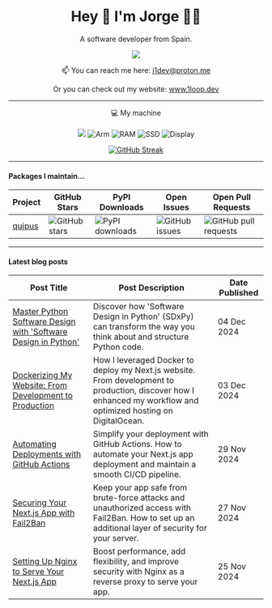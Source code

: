 <h1 align="center">
  Hey 👋 I'm Jorge 👨‍💻
</h1>

<p align="center">
  A software developer from Spain.
</p>

<p align="center">
    <a href="https://www.linkedin.com/in/jorge-ua">
    <img src="https://img.shields.io/badge/linkedin-%230077B5.svg?&style=for-the-badge&logo=linkedin&logoColor=white" />
  </a>
</p>

<p align='center'>
  📫 You can reach me here: <a href='mailto:j1dev@proton.me'>j1dev@proton.me</a>
</p>

<p align='center'>
  Or you can check out my website: <a href='https://1loop.dev' target='_blank'>www.1loop.dev</a>
</p>

---

<p align="center">
  💻 My machine
  <br>
  <br>
  <img src="https://img.shields.io/badge/apple-181717.svg?&style=for-the-badge&logo=apple&logoColor=white&logoWidth=20" />
  <img src="https://img.shields.io/badge/CHIP-Pro--2021-181717?labelColor=0091BD&style=for-the-badge&logo=Arm&logoColor=white&logoWidth=20" alt="Arm" />
  <img src="https://img.shields.io/badge/RAM-16GB-181717.svg?&style=for-the-badge&logoColor=white" alt="RAM"/>
  <img src="https://img.shields.io/badge/SSD-512GB-181717.svg?&style=for-the-badge" alt="SSD"/>
  <img src="https://img.shields.io/badge/Display-16%22-181717.svg?&style=for-the-badge" alt="Display"/>
</p>

<div align="center">
  <a href="https://git.io/streak-stats"><img src="https://github-readme-streak-stats.herokuapp.com?user=J1Loop&theme=github-dark-blue&date_format=j%20M%5B%20Y%5D" alt="GitHub Streak" /></a>
</div>

---

#### Packages I maintain...

| **Project** | **GitHub Stars**              | **PyPI Downloads**                  | **Open Issues**                 | **Open Pull Requests**              |
| ----------- | ----------------------------- | ----------------------------------- | ------------------------------- | ----------------------------------- |
| [quipus]    | ![GitHub stars][quipus-stars] | ![PyPI downloads][quipus-downloads] | ![GitHub issues][quipus-issues] | ![GitHub pull requests][quipus-prs] |


[quipus]: https://github.com/Monkey-Market/quipus
[quipus-stars]: https://img.shields.io/github/stars/monkey-market/quipus?style=social
[quipus-downloads]: https://img.shields.io/pypi/dm/quipus
[quipus-issues]: https://img.shields.io/github/issues/monkey-market/quipus
[quipus-prs]: https://img.shields.io/github/issues-pr/monkey-market/quipus

---

#### Latest blog posts

<!-- BLOG-POSTS-START -->
| **Post Title** | **Post Description** | **Date Published** |
| -------------- | -------------------- | ------------------ |
| [Master Python Software Design with 'Software Design in Python'](https://1loop.dev/blog/software-design-in-python) | Discover how 'Software Design in Python' (SDxPy) can transform the way you think about and structure Python code. | 04 Dec 2024 |
| [Dockerizing My Website: From Development to Production](https://1loop.dev/blog/dockerize-the-web) | How I leveraged Docker to deploy my Next.js website. From development to production, discover how I enhanced my workflow and optimized hosting on DigitalOcean. | 03 Dec 2024 |
| [Automating Deployments with GitHub Actions](https://1loop.dev/blog/cd-with-github-actions) | Simplify your deployment with GitHub Actions. How to automate your Next.js app deployment and maintain a smooth CI/CD pipeline. | 29 Nov 2024 |
| [Securing Your Next.js App with Fail2Ban](https://1loop.dev/blog/security-with-fail2ban) | Keep your app safe from brute-force attacks and unauthorized access with Fail2Ban. How to set up an additional layer of security for your server. | 27 Nov 2024 |
| [Setting Up Nginx to Serve Your Next.js App](https://1loop.dev/blog/setting-up-nginx) | Boost performance, add flexibility, and improve security with Nginx as a reverse proxy to serve your app. | 25 Nov 2024 |
<!-- BLOG-POSTS-END -->
